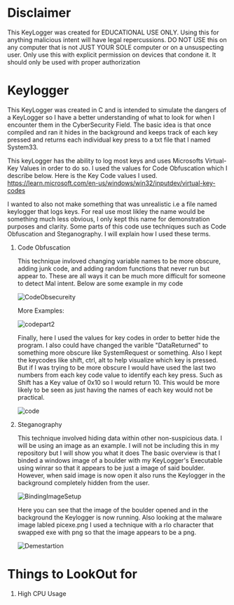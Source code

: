 # Disclaimer
This KeyLogger was created for EDUCATIONAL USE ONLY. Using this for anything malicious intent will have legal repercussions. DO NOT USE this on any computer that is not JUST YOUR SOLE computer or on
a unsuspecting user. Only use this with explicit permission on devices that condone it. It should only be used with proper authorization 

# Keylogger
This KeyLogger was created in C and is intended to simulate the dangers of a KeyLogger so I have a better understanding of what to look for when I encounter them in the CyberSecurity Field.
The basic idea is that once compiled and ran it hides in the background and keeps track of each key pressed and returns each individual key press to a txt file
that I named System33.

This keyLogger has the ability to log most keys and uses Microsofts Virtual-Key Values in order to do so. I used the values for Code Obfuscation which I describe below.
Here is the Key Code values I used.
https://learn.microsoft.com/en-us/windows/win32/inputdev/virtual-key-codes


I wanted to also not make something that was unrealistic i.e a file named keylogger that logs keys. For real use most likley the name would be something much less obvious,
I only kept this name for demonstration purposes and clarity. Some parts of this code use techniques such as Code Obfuscation and Steganography. I will explain how I used these terms.

1. Code Obfuscation


    This technique invloved changing variable names to be more obscure, adding junk code, and adding random functions that never run but appear to.
    These are all ways it can be much more difficult for someone to detect Mal intent. Below are some example in my code

    ![CodeObsecureity](https://github.com/cscohera/Keylogger/assets/155030761/f0734029-dd00-4f50-af46-2657a819ef57)



    More Examples:



   ![codepart2](https://github.com/cscohera/Keylogger/assets/155030761/5d7cd834-7c84-4033-a2fc-57818c606849)


   Finally, here I used the values for key codes in order to better hide the program. I also could have
   changed the varible "DataReturned" to something more obscure like SystemRequest or something.
   Also I kept the keycodes like shift, ctrl, alt to help visualize which key is pressed. But if I was trying to be
   more obscure I would have used the last two numbers from each key code value to identify each key press.
   Such as Shift has a Key value of 0x10 so I would return 10. This would be more likely to be seen as just having
   the names of each key would not be practical. 


   ![code](https://github.com/cscohera/Keylogger/assets/155030761/3a68de89-f405-485b-966d-99a94e939ea1)

3. Steganography

   
    This technique involved hiding data within other non-suspicious data. I will be using an image as an example.
    I will not be including this in my repository but I will show you what it does
    The basic overview is that I binded a windows image of a boulder with my KeyLogger's Executable using winrar so that
    it appears to be just a image of said boulder. However, when said image is now open it also runs the Keylogger in the 
    background completely hidden from the user.

    ![BindingImageSetup](https://github.com/cscohera/Keylogger/assets/155030761/826ca115-f4db-48bd-b7d3-190783574b5b)




   Here you can see that the image of the boulder opened and in the background the Keylogger is now running.
   Also looking at the malware image labled picexe.png I used a technique with a rlo character that swapped exe with png
   so that the image appears to be a png.

   

   ![Demestartion](https://github.com/cscohera/Keylogger/assets/155030761/3f4ceb64-f4c2-4047-9c56-c0974a2e53fb)


# Things to LookOut for
1. High CPU Usage
